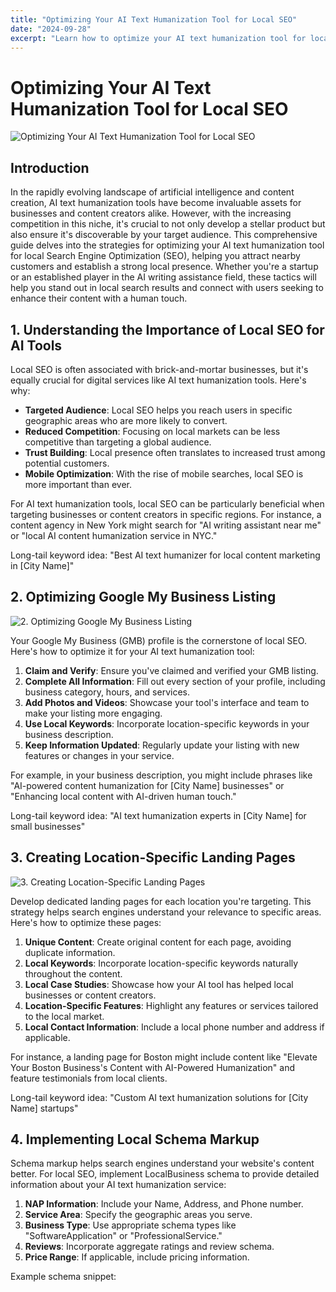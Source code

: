 ```yaml
---
title: "Optimizing Your AI Text Humanization Tool for Local SEO"
date: "2024-09-28"
excerpt: "Learn how to optimize your AI text humanization tool for local search engine optimization to attract nearby customers."
---
```


# Optimizing Your AI Text Humanization Tool for Local SEO

![Optimizing Your AI Text Humanization Tool for Local SEO](/images/01.jpeg)


## Introduction
In the rapidly evolving landscape of artificial intelligence and content creation, AI text humanization tools have become invaluable assets for businesses and content creators alike. However, with the increasing competition in this niche, it's crucial to not only develop a stellar product but also ensure it's discoverable by your target audience. This comprehensive guide delves into the strategies for optimizing your AI text humanization tool for local Search Engine Optimization (SEO), helping you attract nearby customers and establish a strong local presence. Whether you're a startup or an established player in the AI writing assistance field, these tactics will help you stand out in local search results and connect with users seeking to enhance their content with a human touch.

## 1. Understanding the Importance of Local SEO for AI Tools

Local SEO is often associated with brick-and-mortar businesses, but it's equally crucial for digital services like AI text humanization tools. Here's why:

- **Targeted Audience**: Local SEO helps you reach users in specific geographic areas who are more likely to convert.
- **Reduced Competition**: Focusing on local markets can be less competitive than targeting a global audience.
- **Trust Building**: Local presence often translates to increased trust among potential customers.
- **Mobile Optimization**: With the rise of mobile searches, local SEO is more important than ever.

For AI text humanization tools, local SEO can be particularly beneficial when targeting businesses or content creators in specific regions. For instance, a content agency in New York might search for "AI writing assistant near me" or "local AI content humanization service in NYC."

Long-tail keyword idea: "Best AI text humanizer for local content marketing in [City Name]"

## 2. Optimizing Google My Business Listing

![2. Optimizing Google My Business Listing](/images/12.jpeg)


Your Google My Business (GMB) profile is the cornerstone of local SEO. Here's how to optimize it for your AI text humanization tool:

1. **Claim and Verify**: Ensure you've claimed and verified your GMB listing.
2. **Complete All Information**: Fill out every section of your profile, including business category, hours, and services.
3. **Add Photos and Videos**: Showcase your tool's interface and team to make your listing more engaging.
4. **Use Local Keywords**: Incorporate location-specific keywords in your business description.
5. **Keep Information Updated**: Regularly update your listing with new features or changes in your service.

For example, in your business description, you might include phrases like "AI-powered content humanization for [City Name] businesses" or "Enhancing local content with AI-driven human touch."

Long-tail keyword idea: "AI text humanization experts in [City Name] for small businesses"

## 3. Creating Location-Specific Landing Pages

![3. Creating Location-Specific Landing Pages](/images/17.jpeg)


Develop dedicated landing pages for each location you're targeting. This strategy helps search engines understand your relevance to specific areas. Here's how to optimize these pages:

1. **Unique Content**: Create original content for each page, avoiding duplicate information.
2. **Local Keywords**: Incorporate location-specific keywords naturally throughout the content.
3. **Local Case Studies**: Showcase how your AI tool has helped local businesses or content creators.
4. **Location-Specific Features**: Highlight any features or services tailored to the local market.
5. **Local Contact Information**: Include a local phone number and address if applicable.

For instance, a landing page for Boston might include content like "Elevate Your Boston Business's Content with AI-Powered Humanization" and feature testimonials from local clients.

Long-tail keyword idea: "Custom AI text humanization solutions for [City Name] startups"

## 4. Implementing Local Schema Markup

Schema markup helps search engines understand your website's content better. For local SEO, implement LocalBusiness schema to provide detailed information about your AI text humanization service:

1. **NAP Information**: Include your Name, Address, and Phone number.
2. **Service Area**: Specify the geographic areas you serve.
3. **Business Type**: Use appropriate schema types like "SoftwareApplication" or "ProfessionalService."
4. **Reviews**: Incorporate aggregate ratings and review schema.
5. **Price Range**: If applicable, include pricing information.

Example schema snippet: